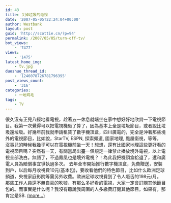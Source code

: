```yaml
---
id: 43
title: 关掉垃圾的电视
date: '2007-05-05T22:24:04+00:00'
author: Westbank
layout: post
guid: 'http://scottie.cn/?p=94'
permalink: /2007/05/05/turn-off-tv/
bot_views:
    - '7477'
views:
    - '1475'
latest_home_img:
    - tv.jpg
duoshuo_thread_id:
    - '1246078726781796395'
post_views_count:
    - '316'
categories:
    - 一地鸡毛
tags:
    - TV
---
```


很久沒有正兒八經地看電視，趁著五一休息就端坐在家中想好好地欣賞一下電視節目。我第一次覺得可以把電視機砸了算了，因為基本上全是垃圾節目，或者說比垃圾還垃圾。好幾年前我就申請租賃了數字機頂盒，四川廣電的，完全是沖著那些境外的電視節目，比如說，StarTV, ESPN, 探索頻道, 國家地理, 鳳凰衛視，等等，沒事兒的時候我幾乎可以在電視機前坐一天！想想，還有比國家地理這些更好看的電視節目嗎？突然有一天，有關當局出臺一個規定一律禁止播放境外電視，以上電視全部洗白。無語了，不過鳳凰也是境外電視？！為此我把機頂盒給退了，還和廣電人員為賠償事宜爭執過多次。 去年全市開始推行數字機頂盒，免費贈送，安裝到戶，以后每月收視費10元(基本包)，要收看他們的特色節目，比如什么歐洲足球頻道，央視家庭影院等需另外收費。歐洲足球收視費到了令人咂舌的198元/月。那些工作人員還不無自豪的吹噓，有那么多好看的電視，大家一定會訂閱其他節目包的。而事實是什么呢？我沒有聽說我周圍的人多繳費訂閱其他節目。如果有，那肯定是SB. [<span aria-label="Continue reading 关掉垃圾的电视">(more…)</span>](http://farbank.net/2007/05/05/turn-off-tv/#more-43)